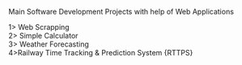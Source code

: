 Main Software Development Projects with help of Web Applications <br>

1> Web Scrapping <br>
2> Simple Calculator <br>
3> Weather Forecasting <br>
4>Railway Time Tracking & Prediction System {RTTPS} <br>


